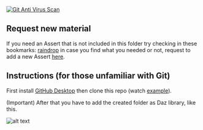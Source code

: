 [![Git Anti Virus Scan](https://github.com/DRincs-Productions/daz-assert-animals/actions/workflows/antivirus.yml/badge.svg)](https://github.com/DRincs-Productions/daz-assert-animals/actions/workflows/antivirus.yml)


## Request new material

If you need an Assert that is not included in this folder try checking in these bookmarks: [raindrop](https://raindrop.io/drincs/sport-24692214)
in case you find what you needed or not, request to add a new Assert [here](https://github.com/DRincs-Productions/daz-assert-posing/issues/new/choose).

## Instructions (for those unfamiliar with Git)

First install [GitHub Desktop](https://desktop.github.com/) then clone this repo (watch [example](https://docs.github.com/en/desktop/contributing-and-collaborating-using-github-desktop/adding-and-cloning-repositories/cloning-a-repository-from-github-to-github-desktop)).

(Important) After that you have to add the created folder as Daz library, like this.

![alt text](https://github.com/DonRP/BBS-3D/blob/master/images/2021-06-052.webp "Daz")

